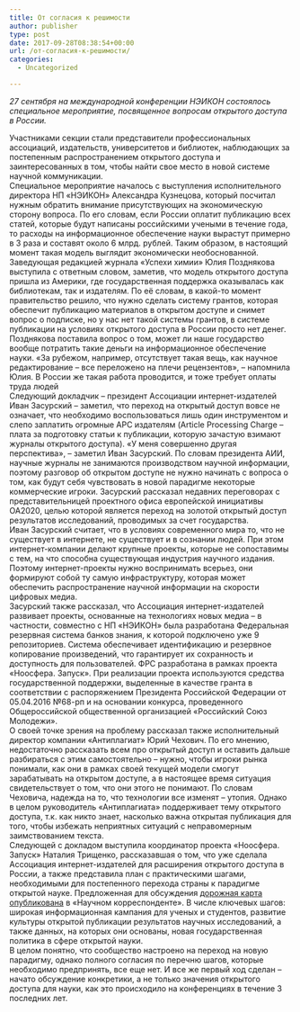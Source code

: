 ```yaml
---
title: От согласия к решимости
author: publisher
type: post
date: 2017-09-28T08:38:54+00:00
url: /от-согласия-к-решимости/
categories:
  - Uncategorized

---
```

_27 сентября на международной конференции НЭИКОН состоялось специальное мероприятие, посвященное вопросам открытого доступа в России._

Участниками секции стали представители профессиональных ассоциаций, издательств, университетов и библиотек, наблюдающих за постепенным распространением открытого доступа и заинтересованных в том, чтобы найти свое место в новой системе научной коммуникации.  
Специальное мероприятие началось с выступления исполнительного директора НП «НЭИКОН» Александра Кузнецова, который посчитал нужным обратить внимание присутствующих на экономическую сторону вопроса. По его словам, если России оплатит публикацию всех статей, которые будут написаны российскими учеными в течение года, то расходы на информационное обеспечение науки вырастут примерно в 3 раза и составят около 6 млрд. рублей. Таким образом, в настоящий момент такая модель выглядит экономически необоснованной.  
Заведующая редакцией журнала «Успехи химии» Юлия Позднякова выступила с ответным словом, заметив, что модель открытого доступа пришла из Америки, где государственная поддержка оказывалась как библиотекам, так и издателям. По её словам, в какой-то момент правительство решило, что нужно сделать систему грантов, которая обеспечит публикацию материалов в открытом доступе и снимет вопрос о подписке, но у нас нет такой системы грантов, в системе публикации на условиях открытого доступа в России просто нет денег. Позднякова поставила вопрос о том, может ли наше государство вообще потратить такие деньги на информационное обеспечение науки. «За рубежом, например, отсутствует такая вещь, как научное редактирование – все переложено на плечи рецензентов», – напомнила Юлия. В России же такая работа проводится, и тоже требует оплаты труда людей  
Следующий докладчик – президент Ассоциации интернет-издателей Иван Засурский – заметил, что переход на открытый доступ вовсе не означает, что необходимо воспользоваться лишь один инструментом и слепо заплатить огромные APC издателям (Article Processing Charge – плата за подготовку статьи к публикации, которую зачастую взимают журналы открытого доступа). «У меня совершенно другая перспектива», – заметил Иван Засурский. По словам президента АИИ, научные журналы не занимаются производством научной информации, поэтому разговор об открытом доступе не нужно начинать с вопроса о том, как будут себя чувствовать в новой парадигме некоторые коммерческие игроки. Засурский рассказал недавних переговорах с представительницей проектного офиса европейской инициативы OA2020, целью которой является переход на золотой открытый доступ результатов исследований, проводимых за счет государства.  
Иван Засурский считает, что в условиях современного мира то, что не существует в интернете, не существует и в сознании людей. При этом интернет-компании делают крупные проекты, которые не сопоставимы с тем, на что способна существующая индустрия научного издания. Поэтому интернет-проекты нужно воспринимать всерьез, они формируют собой ту самую инфраструктуру, которая может обеспечить распространение научной информации на скорости цифровых медиа.  
Засурский также рассказал, что Ассоциация интернет-издателей развивает проекты, основанные на технологиях новых медиа – в частности, совместно с НП «НЭИКОН» была разработана Федеральная резервная система банков знания, к которой подключено уже 9 репозиториев. Система обеспечивает идентификацию и резервное копирование произведений, что гарантирует их сохранность и доступность для пользователей. ФРС разработана в рамках проекта «Ноосфера. Запуск». При реализации проекта используются средства государственной поддержки, выделенные в качестве гранта в соответствии c распоряжением Президента Российской Федерации от 05.04.2016 №68-рп и на основании конкурса, проведенного Общероссийской общественной организацией «Российский Союз Молодежи».  
О своей точке зрения на проблему рассказал также исполнительный директор компании «Антиплагиат» Юрий Чехович. По его мнению, недостаточно рассказать всем про открытый доступ и оставить дальше разбираться с этим самостоятельно – нужно, чтобы игроки рынка понимали, как они в рамках своей текущей модели смогут зарабатывать на открытом доступе, а в настоящее время ситуация свидетельствует о том, что они этого не понимают. По словам Чеховича, надежда на то, что технологии все изменят – утопия. Однако в целом руководитель «Антиплагиата» поддерживает тему открытого доступа, т.к. как никто знает, насколько важна открытая публикация для того, чтобы избежать неприятных ситуаций с неправомерным заимствованием текста.  
Следующей с докладом выступила координатор проекта «Ноосфера. Запуск» Наталия Трищенко, рассказавшая о том, что уже сделала Ассоциация интернет-издателей для расширения открытого доступа в России, а также представила план с практическими шагами, необходимыми для постепенного перехода страны к парадигме открытой науке. Предложенная для обсуждения [дорожная карта опубликована][1] в «Научном корреспонденте». В числе ключевых шагов: широкая информационная кампания для ученых и студентов, развитие культуры открытой публикации результатов научных исследований, а также данных, на которых они основаны, новая государственная политика в сфере открытой науки.  
В целом понятно, что сообщество настроено на переход на новую парадигму, однако полного согласия по перечню шагов, которые необходимо предпринять, все еще нет. И все же первый ход сделан – начато обсуждение конкретики, а не только значения открытого доступа для науки, как это происходило на конференциях в течение 3 последних лет.

 [1]: http://nauchkor.ru/pubs/dorozhnaya-karta-perehoda-rossii-k-otkrytomu-dostupu-59ce03695f1be76b8b48908c